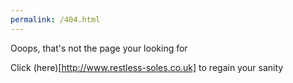 ```yaml
---
permalink: /404.html
---
```


Ooops, that's not the page your looking for

Click (here)[http://www.restless-soles.co.uk] to regain your sanity